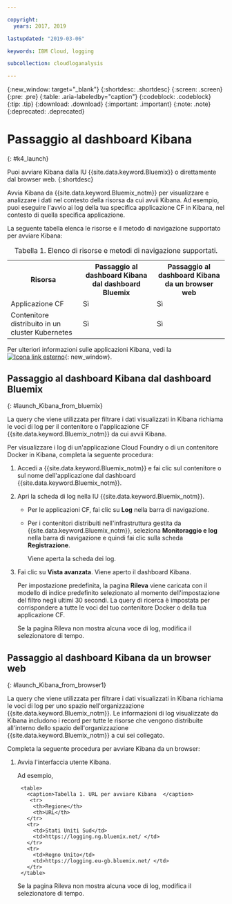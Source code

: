 ```yaml
---

copyright:
  years: 2017, 2019

lastupdated: "2019-03-06"

keywords: IBM Cloud, logging

subcollection: cloudloganalysis

---
```


{:new_window: target="_blank"}
{:shortdesc: .shortdesc}
{:screen: .screen}
{:pre: .pre}
{:table: .aria-labeledby="caption"}
{:codeblock: .codeblock}
{:tip: .tip}
{:download: .download}
{:important: .important}
{:note: .note}
{:deprecated: .deprecated}


# Passaggio al dashboard Kibana
{: #k4_launch}

Puoi avviare Kibana dalla IU {{site.data.keyword.Bluemix}} o direttamente dal browser web.
{:shortdesc}

Avvia Kibana da {{site.data.keyword.Bluemix_notm}} per visualizzare e analizzare i dati nel contesto della risorsa da cui avvii Kibana. Ad esempio, puoi eseguire l'avvio ai log della tua specifica applicazione CF in Kibana, nel contesto di quella specifica applicazione.

La seguente tabella elenca le risorse e il metodo di navigazione supportato per avviare Kibana:

<table>
<caption>Tabella 1. Elenco di risorse e metodi di navigazione supportati. </caption>
  <tr>
    <th>Risorsa</th>
    <th>Passaggio al dashboard Kibana dal dashboard Bluemix</th>
    <th>Passaggio al dashboard Kibana da un browser web</th>
  <tr>
  <tr>
    <td>Applicazione CF</td>
    <td>Sì</td>
    <td>Sì</td>
  <tr>  
  <tr>
    <td>Contenitore distribuito in un cluster Kubernetes</td>
    <td>Sì</td>
    <td>Sì</td>
  <tr>  
</table>

Per ulteriori informazioni sulle applicazioni Kibana, vedi la [ ![Icona link esterno](../../../icons/launch-glyph.svg "Icona link esterno")](https://www.elastic.co/guide/en/kibana/4.1/index.html){: new_window}.
    

##  Passaggio al dashboard Kibana dal dashboard Bluemix
{: #launch_Kibana_from_bluemix}

La query che viene utilizzata per filtrare i dati visualizzati in Kibana richiama le voci di log per il contenitore o l'applicazione CF {{site.data.keyword.Bluemix_notm}} da cui avvii Kibana.

Per visualizzare i log di un'applicazione Cloud Foundry o di un contenitore Docker in Kibana, completa la seguente procedura:

1. Accedi a {{site.data.keyword.Bluemix_notm}} e fai clic sul contenitore o sul nome dell'applicazione dal dashboard {{site.data.keyword.Bluemix_notm}}. 
    
2. Apri la scheda di log nella IU {{site.data.keyword.Bluemix_notm}}.

    * Per le applicazioni CF, fai clic su **Log** nella barra di navigazione. 
    * Per i contenitori distribuiti nell'infrastruttura gestita da {{site.data.keyword.Bluemix_notm}}, seleziona **Monitoraggio e log** nella barra di navigazione e quindi fai clic sulla scheda **Registrazione**. 
    
        Viene aperta la scheda dei log.  

3. Fai clic su **Vista avanzata**. Viene aperto il dashboard Kibana.

    Per impostazione predefinita, la pagina **Rileva** viene caricata con il modello di indice predefinito selezionato al momento dell'impostazione del filtro negli ultimi 30 secondi. La query di ricerca è impostata per corrispondere a tutte le voci del tuo contenitore Docker o della tua applicazione CF.

    Se la pagina Rileva non mostra alcuna voce di log, modifica il selezionatore di tempo. 


##  Passaggio al dashboard Kibana da un browser web
{: #launch_Kibana_from_browser1}

La query che viene utilizzata per filtrare i dati visualizzati in Kibana richiama le voci di log per uno spazio nell'organizzazione {{site.data.keyword.Bluemix_notm}}. Le informazioni di log visualizzate da Kibana includono i record per
tutte le risorse che vengono distribuite all'interno dello spazio dell'organizzazione {{site.data.keyword.Bluemix_notm}} a cui sei collegato.

Completa la seguente procedura per avviare Kibana da un browser:

1. Avvia l'interfaccia utente Kibana.
    
    Ad esempio, 
      
        <table>
          <caption>Tabella 1. URL per avviare Kibana  </caption>
           <tr>
            <th>Regione</th>
            <th>URL</th>
          </tr>
          <tr>
            <td>Stati Uniti Sud</td>
            <td>https://logging.ng.bluemix.net/ </td>
          </tr>
          <tr>
            <td>Regno Unito</td>
            <td>https://logging.eu-gb.bluemix.net/ </td>
          </tr>
        </table>

    Se la pagina Rileva non mostra alcuna voce di log, modifica il selezionatore di tempo. 


